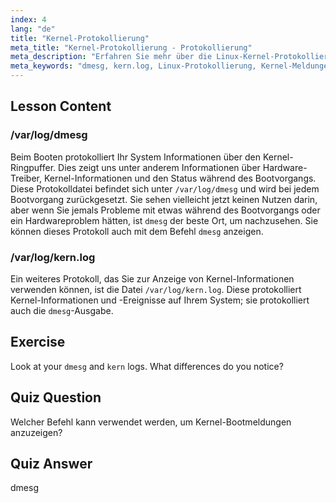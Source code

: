 ```yaml
---
index: 4
lang: "de"
title: "Kernel-Protokollierung"
meta_title: "Kernel-Protokollierung - Protokollierung"
meta_description: "Erfahren Sie mehr über die Linux-Kernel-Protokollierung mit dmesg und kern.log. Verstehen Sie Boot-Meldungen und Hardware-Probleme. Erkunden Sie Kernel-Protokolle für Systemeinblicke."
meta_keywords: "dmesg, kern.log, Linux-Protokollierung, Kernel-Meldungen, Boot-Protokoll, Linux-Tutorial, Anfängerleitfaden"
---
```


## Lesson Content

### /var/log/dmesg

Beim Booten protokolliert Ihr System Informationen über den Kernel-Ringpuffer. Dies zeigt uns unter anderem Informationen über Hardware-Treiber, Kernel-Informationen und den Status während des Bootvorgangs. Diese Protokolldatei befindet sich unter `/var/log/dmesg` und wird bei jedem Bootvorgang zurückgesetzt. Sie sehen vielleicht jetzt keinen Nutzen darin, aber wenn Sie jemals Probleme mit etwas während des Bootvorgangs oder ein Hardwareproblem hätten, ist `dmesg` der beste Ort, um nachzusehen. Sie können dieses Protokoll auch mit dem Befehl `dmesg` anzeigen.

### /var/log/kern.log

Ein weiteres Protokoll, das Sie zur Anzeige von Kernel-Informationen verwenden können, ist die Datei `/var/log/kern.log`. Diese protokolliert Kernel-Informationen und -Ereignisse auf Ihrem System; sie protokolliert auch die `dmesg`-Ausgabe.

## Exercise

Look at your `dmesg` and `kern` logs. What differences do you notice?

## Quiz Question

Welcher Befehl kann verwendet werden, um Kernel-Bootmeldungen anzuzeigen?

## Quiz Answer

dmesg
